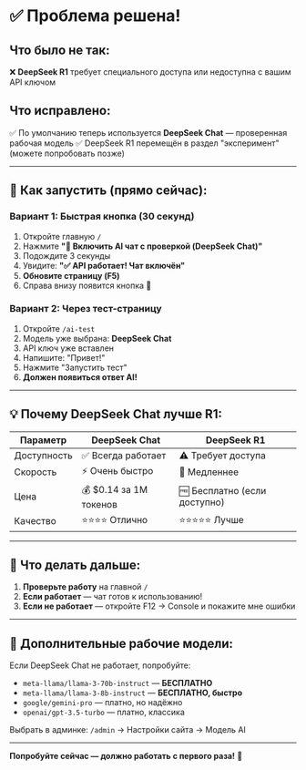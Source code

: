 # ✅ Проблема решена!

## Что было не так:
❌ **DeepSeek R1** требует специального доступа или недоступна с вашим API ключом

## Что исправлено:
✅ По умолчанию теперь используется **DeepSeek Chat** — проверенная рабочая модель
✅ DeepSeek R1 перемещён в раздел "эксперимент" (можете попробовать позже)

---

## 🚀 Как запустить (прямо сейчас):

### **Вариант 1: Быстрая кнопка (30 секунд)**
1. Откройте главную `/`
2. Нажмите **"🚀 Включить AI чат с проверкой (DeepSeek Chat)"**
3. Подождите 3 секунды
4. Увидите: **"✅ API работает! Чат включён"**
5. **Обновите страницу (F5)**
6. Справа внизу появится кнопка 🤖

### **Вариант 2: Через тест-страницу**
1. Откройте `/ai-test`
2. Модель уже выбрана: **DeepSeek Chat**
3. API ключ уже вставлен
4. Напишите: "Привет!"
5. Нажмите "Запустить тест"
6. **Должен появиться ответ AI!**

---

## 💡 Почему DeepSeek Chat лучше R1:

| Параметр | DeepSeek Chat | DeepSeek R1 |
|----------|--------------|-------------|
| Доступность | ✅ Всегда работает | ⚠️ Требует доступа |
| Скорость | ⚡ Очень быстро | 🐌 Медленнее |
| Цена | 💰 $0.14 за 1M токенов | 🆓 Бесплатно (если доступно) |
| Качество | ⭐⭐⭐⭐ Отлично | ⭐⭐⭐⭐⭐ Лучше |

---

## 🎯 Что делать дальше:

1. **Проверьте работу** на главной `/`
2. **Если работает** — чат готов к использованию!
3. **Если не работает** — откройте F12 → Console и покажите мне ошибки

---

## 🔧 Дополнительные рабочие модели:

Если DeepSeek Chat не работает, попробуйте:
- `meta-llama/llama-3-70b-instruct` — **БЕСПЛАТНО**
- `meta-llama/llama-3-8b-instruct` — **БЕСПЛАТНО, быстро**
- `google/gemini-pro` — платно, но надёжно
- `openai/gpt-3.5-turbo` — платно, классика

Выбрать в админке: `/admin` → Настройки сайта → Модель AI

---

**Попробуйте сейчас — должно работать с первого раза!** 🚀

